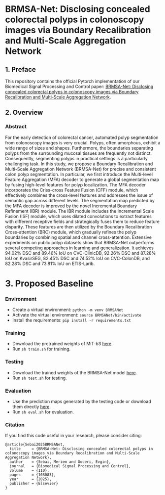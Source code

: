 # BRMSA-Net: Disclosing concealed colorectal polyps in colonoscopy images via Boundary Recalibration and Multi-Scale Aggregation Network
## 1. Preface 
This repository contains the official Pytorch implementation of our Biomedical Signal Processing and Control paper: [BRMSA-Net: Disclosing concealed colorectal polyps in colonoscopy images via Boundary Recalibration and Multi-Scale Aggregation Network](https://www.sciencedirect.com/science/article/abs/pii/S1746809425005944).

## 2. Overview
### Abstract
For the early detection of colorectal cancer, automated polyp segmentation from colonoscopy images is very crucial. Polyps, often amorphous, exhibit a wide range of sizes and shapes. Furthermore, the boundaries separating polyps from the surrounding mucosal tissues are frequently not distinct. Consequently, segmenting polyps in practical settings is a particularly challenging task. In this study, we propose a Boundary Recalibration and Multi-Scale Aggregation Network (BRMSA-Net) for precise and consistent colon polyp segmentation. In particular, we first introduce the Multi-level Feature Aggregation (MFA) decoder to generate a global segmentation map by fusing high-level features for polyp localization. The MFA decoder incorporates the Criss-cross Feature Fusion (CFF) module, which effectively combines the cross-level features and addresses the issue of semantic gap across different levels. The segmentation map predicted by the MFA decoder is improved by the novel Incremental Boundary Refinement (IBR) module. The IBR module includes the Incremental Scale Fusion (ISF) module, which uses dilated convolutions to extract features with different receptive fields and strategically fuses them to reduce feature disparity. These features are then utilized by the Boundary Recalibration Cross-attention (BRC) module, which gradually refines the polyp boundaries by combining spatial and channel cross-attention. Extensive experiments on public polyp datasets show that BRMSA-Net outperforms several competing approaches in learning and generalization. It achieves 94.02% DSC and 89.46% IoU on CVC-ClinicDB, 92.26% DSC and 87.28% IoU on KvasirSEG, 82.45% DSC and 74.52% IoU on CVC-ColonDB, and 82.28% DSC and 73.81% IoU on ETIS-Larib.

# 3. Proposed Baseline
### Environment
- Create a virtual environment: `python -m venv BRMSANet`
- Activate the virtual environment: `source BRMSANet/bin/activate`
- Install the requirements: `pip install -r requirements.txt`

### Training
- Download the pretrained weights of MiT-b3 [here](https://drive.google.com/drive/folders/1w59gNxY0z68XnJT4sHOiYM5lgy3tgE7g?usp=sharing).
- Run `sh train.sh` for training. 
### Testing
- Download the trained weights of the BRMSA-Net model [here](https://drive.google.com/drive/folders/1Ytot6mxZWTDwFHymiEp099LbmTVmHYly?usp=sharing).
- Run `sh test.sh` for testing.
### Evaluation
- Use the prediction maps generated by the testing code or download them directly [here](https://drive.google.com/drive/folders/1muYxmzbnZYUF95E49hLXf7H_AYjrCXME?usp=sharing).
- Run `sh eval.sh` for evaluation.

### Citation
If you find this code useful in your research, please consider citing:

```
@article{Sebai2025BRMSANet,
  title     = {BRMSA-Net: Disclosing concealed colorectal polyps in colonoscopy images via Boundary Recalibration and Multi-Scale Aggregation Network},
  author    = {Sebai, Meriem and Goceri, Evgin},
  journal   = {Biomedical Signal Processing and Control},
  volume    = {110},
  pages     = {108083},
  year      = {2025},
  publisher = {Elsevier}
}
```












